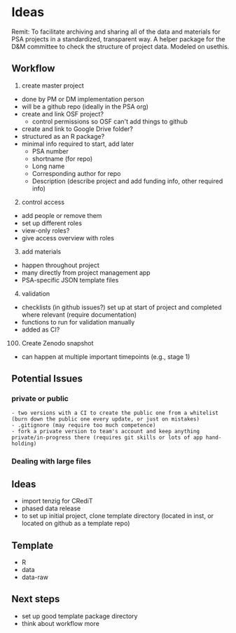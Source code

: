 # Ideas

Remit: To facilitate archiving and sharing all of the data and materials for PSA projects in a standardized, transparent way. A helper package for the D&M committee to check the structure of project data. Modeled on usethis.

## Workflow

1. create master project
  - done by PM or DM implementation person
  - will be a github repo (ideally in the PSA org)
  - create and link OSF project? 
    - control permissions so OSF can't add things to github
  - create and link to Google Drive folder?
  - structured as an R package?
  - minimal info required to start, add later
    - PSA number
    - shortname (for repo)
    - Long name
    - Corresponding author for repo
    - Description (describe project and add funding info, other required info)
2. control access
  - add people or remove them
  - set up different roles
  - view-only roles?
  - give access overview with roles
3. add materials
  - happen throughout project
  - many directly from project management app
  - PSA-specific JSON template files
4. validation
  - checklists (in github issues?) set up at start of project and completed where relevant (require documentation)
  - functions to run for validation manually
  - added as CI?

100. Create Zenodo snapshot
  - can happen at multiple important timepoints (e.g., stage 1)
  
  
## Potential Issues

### private or public 
    - two versions with a CI to create the public one from a whitelist (burn down the public one every update, or just on mistakes)
    - .gitignore (may require too much competence)
    - fork a private version to team's account and keep anything private/in-progress there (requires git skills or lots of app hand-holding)
    
### Dealing with large files

    
## Ideas

- import tenzig for CRediT 
- phased data release 
- to set up initial project, clone template directory (located in inst, or located on github as a template repo)

## Template

- R
- data
- data-raw

## Next steps

- set up good template package directory
- think about workflow more

